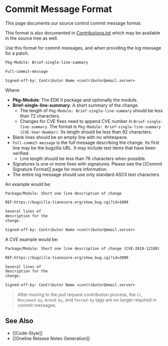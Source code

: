 # Commit Message Format

This page documents our source control commit message format.

This format is also documented in [Contributions.txt](https://github.com/tianocore/edk2/raw/master/Contributions.txt)
which may be available in the source tree as well.

Use this format for commit messages, and when providing the log message for a patch.

```txt
Pkg-Module: Brief-single-line-summary

Full-commit-message

Signed-off-by: Contributor Name <contributor@email.server>
```

Where:

* **Pkg-Module**: The EDK II package and optionally the module.
* **Brief-single-line-summary**: A short summary of the change.
  * The length of `Pkg-Module: Brief-single-line-summary` should be less than 72 characters.
  * Changes for CVE fixes need to append CVE number in `Brief-single-line-summary`. The format is
   `Pkg-Module: Brief-single-line-summary (CVE-Year-Number)`. Its length should be less than 92 characters.
* Blank lines should be an empty line with no whitespace.
* `Full-commit-message` is the full message describing the change. Its first line may be the bugzilla URL. It may
  include test items that have been verified.
  * Line length should be less than 76 characters when possible.
* Signatures is one or more lines with signatures. Please see the [[Commit Signature Format]] page for more information.
* The entire log message should use only standard ASCII text characters

An example would be:

```txt
Package/Module: Short one line description of change

REF:https://bugzilla.tianocore.org/show_bug.cgi?id=1000

Several lines of
description for the
change.

Signed-off-by: Contributor Name <contributor@email.server>
```

A CVE example would be:

```txt
Package/Module: Short one line description of change (CVE-2018-12180)

REF:https://bugzilla.tianocore.org/show_bug.cgi?id=2000

Several lines of
description for the
change.

Signed-off-by: Contributor Name <contributor@email.server>
```

> After moving to the pull request contribution process, the `Cc`, `Reviewed-by`, `Acked-by`, and `Tested-by` tags are
> no longer required in commit messages.

## See Also

* [[Code-Style]]
* [[Oneline Release Notes Generation]]
